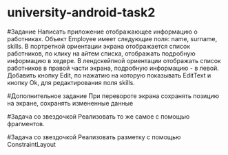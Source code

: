 university-android-task2
========================
#Задание
Написать приложение отображающее информацию о работниках.
Объект Employee имеет следующие поля: name, surname, skills.
В портретной ориентации экрана отображается список работников, по клику на айтем списка, отображать подробную информацию в хедере.
В лендскейпной ориентации отображать список работников в правой части экрана, подробную информацию - в левой.
Добавить кнопку Edit, по нажатию на которую показывать EditText и кнопку Ok, для редактирования поля skills.

#Дополнительное задание
При перевороте экрана сохранять позицию на экране, сохранять измененные данные

#Задача со звездочкой
Реализовать то же самое с помощью фрагментов.

#Задача со звездочкой
Реализовать разметку с помощью ConstraintLayout
